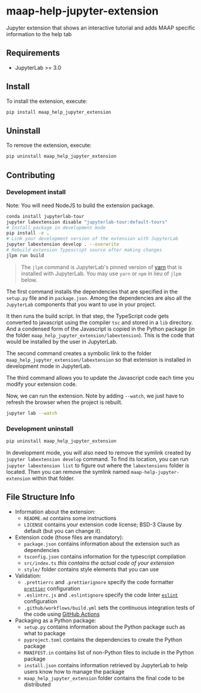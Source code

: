 # maap-help-jupyter-extension

Jupyter extension that shows an interactive tutorial and adds MAAP specific information to the help tab

## Requirements

* JupyterLab >= 3.0

## Install

To install the extension, execute:

```bash
pip install maap_help_jupyter_extension
```

## Uninstall

To remove the extension, execute:

```bash
pip uninstall maap_help_jupyter_extension
```
## Contributing

### Development install

Note: You will need NodeJS to build the extension package.


```bash
conda install jupyterlab-tour
jupyter labextension disable "jupyterlab-tour:default-tours"
# Install package in development mode
pip install -e .
# Link your development version of the extension with JupyterLab
jupyter labextension develop . --overwrite
# Rebuild extension Typescript source after making changes
jlpm run build
```

> The `jlpm` command is JupyterLab's pinned version of
> [yarn](https://yarnpkg.com/) that is installed with JupyterLab. You may use
> `yarn` or `npm` in lieu of `jlpm` below.

The first command installs the dependencies that are specified in the
`setup.py` file and in `package.json`. Among the dependencies are also all the `JupyterLab` components that you want to use in your project.

It then runs the build script. In that step, the TypeScript code gets
converted to javascript using the compiler `tsc` and stored in a `lib`
directory. And a condensed form of the Javascript is copied in the Python
package (in the folder `maap_help_jupyter_extension/labextension`). This is the code that
would be installed by the user in JupyterLab.

The second command creates a symbolic link to the folder `maap_help_jupyter_extension/labextension` so that extension is installed in development mode in JupyterLab.

The third command allows you to update the Javascript code each time you modify your
extension code.

Now, we can run the extension. Note by adding `--watch`, we just have to refresh the browser when the project is rebuilt.

```bash
jupyter lab --watch
```

### Development uninstall

```bash
pip uninstall maap_help_jupyter_extension
```

In development mode, you will also need to remove the symlink created by `jupyter labextension develop`
command. To find its location, you can run `jupyter labextension list` to figure out where the `labextensions`
folder is located. Then you can remove the symlink named `maap-help-jupyter-extension` within that folder.

## File Structure Info

- Information about the extension:
  - `README.md` contains some instructions
  - `LICENSE` contains your extension code license; BSD-3 Clause by default (but you can change it).
- Extension code (those files are mandatory):
  - `package.json` contains information about the extension such as dependencies
  - `tsconfig.json` contains information for the typescript compilation
  - `src/index.ts` _this contains the actual code of your extension_
  - `style/` folder contains style elements that you can use
- Validation:
  - `.prettierrc` and `.prettierignore` specify the code formatter [`prettier`](https://prettier.io) configuration
  - `.eslintrc.js` and `.eslintignore` specify the code linter [`eslint`](https://eslint.org) configuration
  - `.github/workflows/build.yml` sets the continuous integration tests of the code using [GitHub Actions](https://help.github.com/en/actions)
- Packaging as a Python package:
  - `setup.py` contains information about the Python package such as what to package
  - `pyproject.toml` contains the dependencies to create the Python package
  - `MANIFEST.in` contains list of non-Python files to include in the Python package
  - `install.json` contains information retrieved by JupyterLab to help users know how to manage the package
  - `maap_help_jupyter_extension` folder contains the final code to be distributed